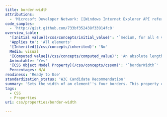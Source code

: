 ```yaml
---
title: border-width
attributions:
  - 'Microsoft Developer Network: [[Windows Internet Explorer API reference](http://msdn.microsoft.com/en-us/library/ie/hh828809%28v=vs.85%29.aspx) Article]'
code_samples:
  - 'http://gist.github.com/733bf352438f33914fc0'
overview_table:
  '[Initial value](/css/concepts/initial_value)': '`medium, for all 4 values`'
  'Applies to': 'All elements'
  '[Inherited](/css/concepts/inherited)': 'No'
  Media: visual
  '[Computed value](/css/concepts/computed_value)': 'An absolute length, for all 4 values; 0 if the border style is ''none'' or ''hidden'''
  Animatable: 'Yes'
  '[CSS Object Model Property](/css/concepts/cssom)': '`borderWidth`'
  Percentages: N/A
readiness: 'Ready to Use'
standardization_status: 'W3C Candidate Recommendation'
summary: 'Sets the width of an element''s four borders. This property can have from one to four values. This is a shorthand property for setting values simultaneously for border-top-width, border-right-width, border-bottom-width, and border-left-width.'
tags:
  - CSS
  - Properties
uri: css/properties/border-width

---
```

